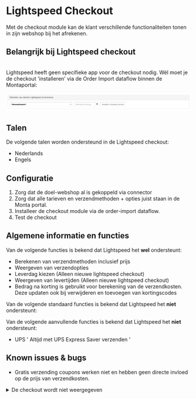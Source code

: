 # Lightspeed Checkout

Met de checkout module kan de klant verschillende functionaliteiten tonen in zijn webshop bij het afrekenen.


## Belangrijk bij Lightspeed checkout
<br>
Lightspeed heeft geen specifieke app voor de checkout nodig. Wél moet je de checkout  'installeren' via de Order Import dataflow binnen de Montaportal:

![Order-import-install-knop.png](../../../Attachments/Order-import-install-knop-3fb54858-c553-47d9-b986-3bde8722371a.png)


## Talen
De volgende talen worden ondersteund in de Lightspeed checkout:

- Nederlands
- Engels

## Configuratie

1. Zorg dat de doel-webshop al is gekoppeld via connector
2. Zorg dat alle tarieven en verzendmethoden + opties juist staan in de Monta portal.
3. Installeer de checkout module via de order-import dataflow.
4. Test de checkout

## Algemene informatie en functies

Van de volgende functies is bekend dat Lightspeed het **wel** ondersteunt:
- Berekenen van verzendmethoden inclusief prijs
- Weergeven van verzendopties
- Leverdag kiezen (Alleen nieuwe lightspeed checkout)
- Weergeven van levertijden (Alleen nieuwe lightspeed checkout)
- Bedrag na korting is gebruikt voor berekening van de verzendkosten. Deze updaten ook bij verwijderen en toevoegen van kortingscodes

Van de volgende standaard functies is bekend dat Lightspeed het **niet** ondersteunt:

Van de volgende aanvullende functies is bekend dat Lightspeed het **niet** ondersteunt:
- UPS '	Altijd met UPS Express Saver verzenden '


## Known issues & bugs

- Gratis verzending coupons werken niet en hebben geen directe invloed op de prijs van verzendkosten.
<details closed>
<summary>De checkout wordt niet weergegeven</summary>
De checkout module moet worden 'geactiveerd' in de order import dataflow binnen de Monta portal. Soms is er sprake van een bug waar de module al is geactiveerd.

Wanneer dit gebeurd kan je hem verwijderen met de 'Verwijder checkout service' knop.
Als dit niet werkt kan de checkout handmatig worden verwijderd uit de database door IT.

![Verwijderen.png](../../../Attachments/Verwijderen-d3174d28-9fb8-4f89-a3db-ed196956ae43.png)

Na het opnieuw installeren van de module zou hij weer moeten werken.

</details>

